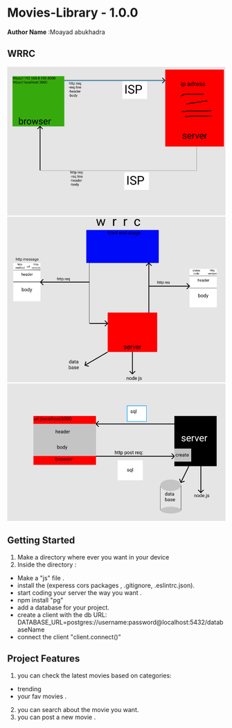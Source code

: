# Movies-Library - 1.0.0

**Author Name** :Moayad abukhadra

## WRRC



![wrrc1](https://github.com/moayadabukhadra/Movies-Library/blob/master/Screenshot%20(41).png?raw=true)
![wrrc2](https://github.com/moayadabukhadra/Movies-Library/blob/master/Screenshot%20(44).png?raw=true)
![wrrc3](https://github.com/moayadabukhadra/Movies-Library/blob/master/Screenshot%20(46).png?raw=true)


## Getting Started
1. Make a directory where ever you want in your device 
2. Inside the directory :
- Make a "js" file .
- install the (experess cors packages , .gitignore, .eslintrc.json).
- start coding your server the way you want .
- npm install "pg"
- add a database for your project.
- create a client with the db URL:
DATABASE_URL=postgres://username:password@localhost:5432/databaseName
- connect the client "client.connect()"


## Project Features
1. you can check the latest movies based on categories:
- trending
- your fav movies .
2. you can search about the movie you want.
3. you can post a new movie .


